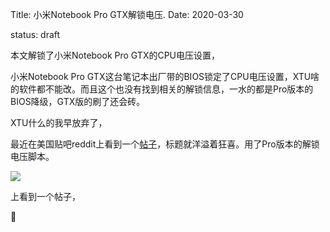 Title: 小米Notebook Pro GTX解锁电压.
Date: 2020-03-30

status: draft



本文解锁了小米Notebook Pro GTX的CPU电压设置，

小米Notebook Pro GTX这台笔记本出厂带的BIOS锁定了CPU电压设置，XTU啥的软件都不能改。而且这个也没有找到相关的解锁信息，一水的都是Pro版本的BIOS降级，GTX版的刷了还会砖。



XTU什么的我早放弃了，



最近在美国贴吧reddit上看到一个[帖子][1]，标题就洋溢着狂喜。用了Pro版本的解锁电压脚本。



<img src="{static}/images/voltageshift.png">

[1]: https://www.reddit.com/r/Xiaomi/comments/ffiokd/success_undervolting_on_xiaomi_notebook_pro_gtx/	"SUCCESS! UNDERVOLTING on Xiaomi Notebook Pro GTX Version"

上看到一个帖子，

🐧

